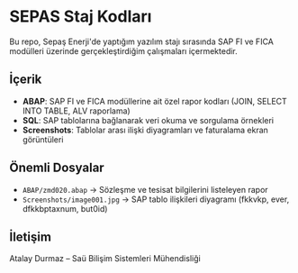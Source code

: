 # SEPAS Staj Kodları

Bu repo, Sepaş Enerji'de yaptığım yazılım stajı sırasında SAP FI ve FICA modülleri üzerinde gerçekleştirdiğim çalışmaları içermektedir.

## İçerik
- **ABAP**: SAP FI ve FICA modüllerine ait özel rapor kodları (JOIN, SELECT INTO TABLE, ALV raporlama)
- **SQL**: SAP tablolarına bağlanarak veri okuma ve sorgulama örnekleri
- **Screenshots**: Tablolar arası ilişki diyagramları ve faturalama ekran görüntüleri

## Önemli Dosyalar
- `ABAP/zmd020.abap` → Sözleşme ve tesisat bilgilerini listeleyen rapor
- `Screenshots/image001.jpg` → SAP tablo ilişkileri diyagramı (fkkvkp, ever, dfkkbptaxnum, but0id)

## İletişim
Atalay Durmaz – Saü Bilişim Sistemleri Mühendisliği
